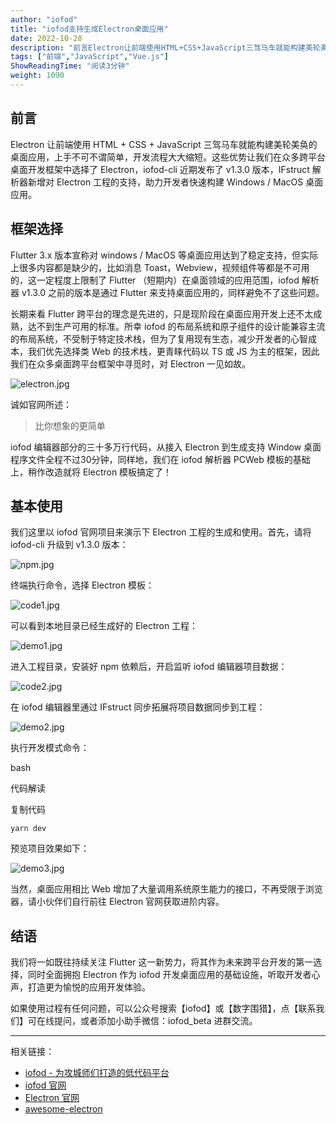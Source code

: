 ```yaml
---
author: "iofod"
title: "iofod支持生成Electron桌面应用"
date: 2022-10-28
description: "前言Electron让前端使用HTML+CSS+JavaScript三驾马车就能构建美轮美奂的桌面应用，上手不可不谓简单，开发流程大大缩短..."
tags: ["前端","JavaScript","Vue.js"]
ShowReadingTime: "阅读3分钟"
weight: 1090
---
```

前言
--

Electron 让前端使用 HTML + CSS + JavaScript 三驾马车就能构建美轮美奂的桌面应用，上手不可不谓简单，开发流程大大缩短。这些优势让我们在众多跨平台桌面开发框架中选择了 Electron，iofod-cli 近期发布了 v1.3.0 版本，IFstruct 解析器新增对 Electron 工程的支持，助力开发者快速构建 Windows / MacOS 桌面应用。

框架选择
----

Flutter 3.x 版本宣称对 windows / MacOS 等桌面应用达到了稳定支持，但实际上很多内容都是缺少的，比如消息 Toast，Webview，视频组件等都是不可用的，这一定程度上限制了 Flutter （短期内）在桌面领域的应用范围，iofod 解析器 v1.3.0 之前的版本是通过 Flutter 来支持桌面应用的，同样避免不了这些问题。

长期来看 Flutter 跨平台的理念是先进的，只是现阶段在桌面应用开发上还不太成熟，达不到生产可用的标准。所幸 iofod 的布局系统和原子组件的设计能兼容主流的布局系统，不受制于特定技术栈，但为了复用现有生态，减少开发者的心智成本，我们优先选择类 Web 的技术栈，更青睐代码以 TS 或 JS 为主的框架，因此我们在众多桌面跨平台框架中寻觅时，对 Electron 一见如故。

![electron.jpg](https://p9-juejin.byteimg.com/tos-cn-i-k3u1fbpfcp/4ebd3d22e4404ec98bb1ef7d763f5556~tplv-k3u1fbpfcp-zoom-in-crop-mark:1512:0:0:0.awebp?)

诚如官网所述：

> 比你想象的更简单

iofod 编辑器部分的三十多万行代码，从接入 Electron 到生成支持 Window 桌面程序文件全程不过30分钟，同样地，我们在 iofod 解析器 PCWeb 模板的基础上，稍作改造就将 Electron 模板搞定了！

基本使用
----

我们这里以 iofod 官网项目来演示下 Electron 工程的生成和使用。首先，请将 iofod-cli 升级到 v1.3.0 版本：

![npm.jpg](https://p3-juejin.byteimg.com/tos-cn-i-k3u1fbpfcp/c1baedb3a22f4a30976ca4554e52dc84~tplv-k3u1fbpfcp-zoom-in-crop-mark:1512:0:0:0.awebp?)

终端执行命令，选择 Electron 模板：

![code1.jpg](https://p1-juejin.byteimg.com/tos-cn-i-k3u1fbpfcp/41ebe58d5dac473cb04e5655e083d5b6~tplv-k3u1fbpfcp-zoom-in-crop-mark:1512:0:0:0.awebp?)

可以看到本地目录已经生成好的 Electron 工程：

![demo1.jpg](https://p3-juejin.byteimg.com/tos-cn-i-k3u1fbpfcp/33b47efa2af14f588e70b6654ed3b252~tplv-k3u1fbpfcp-zoom-in-crop-mark:1512:0:0:0.awebp?)

进入工程目录，安装好 npm 依赖后，开启监听 iofod 编辑器项目数据：

![code2.jpg](https://p1-juejin.byteimg.com/tos-cn-i-k3u1fbpfcp/c86c55abf8194e0d87ce2f373de97f0e~tplv-k3u1fbpfcp-zoom-in-crop-mark:1512:0:0:0.awebp?)

在 iofod 编辑器里通过 IFstruct 同步拓展将项目数据同步到工程：

![demo2.jpg](https://p9-juejin.byteimg.com/tos-cn-i-k3u1fbpfcp/329e2bd1310b4964be715f931dd48767~tplv-k3u1fbpfcp-zoom-in-crop-mark:1512:0:0:0.awebp?)

执行开发模式命令：

bash

 代码解读

复制代码

`yarn dev`

预览项目效果如下：

![demo3.jpg](https://p3-juejin.byteimg.com/tos-cn-i-k3u1fbpfcp/c3a59d4d0778408b92b486e003b4ece9~tplv-k3u1fbpfcp-zoom-in-crop-mark:1512:0:0:0.awebp?)

当然，桌面应用相比 Web 增加了大量调用系统原生能力的接口，不再受限于浏览器，请小伙伴们自行前往 Electron 官网获取进阶内容。

结语
--

我们将一如既往持续关注 Flutter 这一新势力，将其作为未来跨平台开发的第一选择，同时全面拥抱 Electron 作为 iofod 开发桌面应用的基础设施，听取开发者心声，打造更为愉悦的应用开发体验。

如果使用过程有任何问题，可以公众号搜索【iofod】或【数字围猎】，点【联系我们】可在线提问，或者添加小助手微信：iofod\_beta 进群交流。

* * *

相关链接：

*   [iofod - 为攻城师们打造的低代码平台](https://juejin.cn/post/7129401262566539301 "https://juejin.cn/post/7129401262566539301")
*   [iofod 官网](https://link.juejin.cn?target=https%3A%2F%2Fwww.iofod.cn%2F "https://www.iofod.cn/")
*   [Electron 官网](https://link.juejin.cn?target=https%3A%2F%2Fwww.electronjs.org%2Fzh%2Fdocs%2Flatest%2F "https://www.electronjs.org/zh/docs/latest/")
*   [awesome-electron](https://link.juejin.cn?target=https%3A%2F%2Fgithub.com%2Fsindresorhus%2Fawesome-electron "https://github.com/sindresorhus/awesome-electron")
